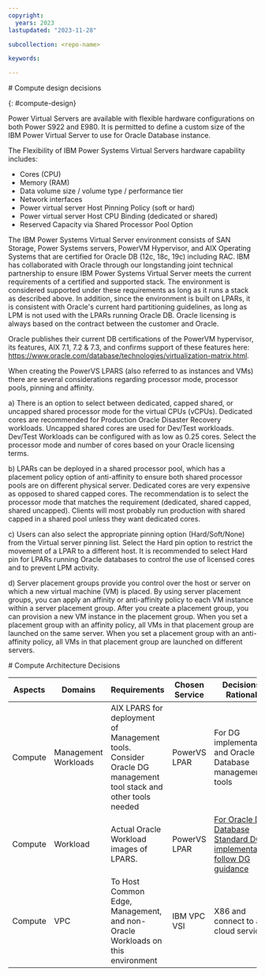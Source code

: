 ```yaml
---
copyright:
  years: 2023
lastupdated: "2023-11-28"

subcollection: <repo-name>

keywords:

---
```


\# Compute design decisions

{: \#compute-design}

Power Virtual Servers are available with flexible hardware configurations on both Power S922 and E980. It is permitted to define a custom size of the IBM Power Virtual Server to use for Oracle Database instance.

The Flexibility of IBM Power Systems Virtual Servers hardware capability includes:

-   Cores (CPU)
-   Memory (RAM)
-   Data volume size / volume type / performance tier
-   Network interfaces
-   Power virtual server Host Pinning Policy (soft or hard)
-   Power virtual server Host CPU Binding (dedicated or shared)
-   Reserved Capacity via Shared Processor Pool Option

The IBM Power Systems Virtual Server environment consists of SAN Storage, Power Systems servers, PowerVM Hypervisor, and AIX Operating Systems that are certified for Oracle DB (12c, 18c, 19c) including RAC. IBM has collaborated with Oracle through our longstanding joint technical partnership to ensure IBM Power Systems Virtual Server meets the current requirements of a certified and supported stack. The environment is considered supported under these requirements as long as it runs a stack as described above. In addition, since the environment is built on LPARs, it is consistent with Oracle's current hard partitioning guidelines, as long as LPM is not used with the LPARs running Oracle DB. Oracle licensing is always based on the contract between the customer and Oracle.

Oracle publishes their current DB certifications of the PowerVM hypervisor, its features, AIX 7.1, 7.2 & 7.3, and confirms support of these features here: https://www.oracle.com/database/technologies/virtualization-matrix.html.

When creating the PowerVS LPARS (also referred to as instances and VMs) there are several considerations regarding processor mode, processor pools, pinning and affinity.

a) There is an option to select between dedicated, capped shared, or uncapped shared processor mode for the virtual CPUs (vCPUs). Dedicated cores are recommended for Production Oracle Disaster Recovery workloads. Uncapped shared cores are used for Dev/Test workloads. Dev/Test Workloads can be configured with as low as 0.25 cores. Select the processor mode and number of cores based on your Oracle licensing terms.

b) LPARs can be deployed in a shared processor pool, which has a placement policy option of anti-affinity to ensure both shared processor pools are on different physical server. Dedicated cores are very expensive as opposed to shared capped cores. The recommendation is to select the processor mode that matches the requirement (dedicated, shared capped, shared uncapped). Clients will most probably run production with shared capped in a shared pool unless they want dedicated cores.

c) Users can also select the appropriate pinning option (Hard/Soft/None) from the Virtual server pinning list. Select the Hard pin option to restrict the movement of a LPAR to a different host. It is recommended to select Hard pin for LPARs running Oracle databases to control the use of licensed cores and to prevent LPM activity.

d) Server placement groups provide you control over the host or server on which a new virtual machine (VM) is placed. By using server placement groups, you can apply an affinity or anti-affinity policy to each VM instance within a server placement group. After you create a placement group, you can provision a new VM instance in the placement group. When you set a placement group with an affinity policy, all VMs in that placement group are launched on the same server. When you set a placement group with an anti-affinity policy, all VMs in that placement group are launched on different servers.

\# Compute Architecture Decisions

| **Aspects** | **Domains**          | **Requirements**                                                                                              | **Chosen Service** | **Decisions / Rationale**                                                                                                                                                                                                    |
|-------------|----------------------|---------------------------------------------------------------------------------------------------------------|--------------------|------------------------------------------------------------------------------------------------------------------------------------------------------------------------------------------------------------------------------|
| Compute     | Management Workloads | AIX LPARS for deployment of Management tools. Consider Oracle DG management tool stack and other tools needed | PowerVS LPAR       | For DG implementation and Oracle Database management tools                                                                                                                                                                   |
| Compute     | Workload             | Actual Oracle Workload images of LPARS.                                                                       | PowerVS LPAR       | [For Oracle DG Database Standard DG implementation, follow DG guidance](https://docs.oracle.com/en/database/oracle/oracle-database/19/haovw/oracle-data-guard-best-practices.html#GUID-C3A78B07-6584-4380-8D53-E5B831A5894C) |
| Compute     | VPC                  | To Host Common Edge, Management, and non-Oracle Workloads on this environment                                 | IBM VPC VSI        | X86 and connect to all cloud services                                                                                                                                                                                        |
